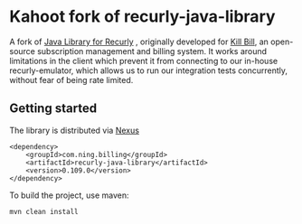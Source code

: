 Kahoot fork of recurly-java-library
===================================

A fork of [Java Library for Recurly](https://github.com/killbilling/recurly-java-library)
, originally developed for [Kill Bill](http://killbill.io), 
an open-source subscription management and billing system. It works around limitations 
in the client which prevent it from connecting to our in-house recurly-emulator, which 
allows us to run our integration tests concurrently, without fear of being rate limited. 

Getting started
---------------

The library is distributed via [Nexus](https://nexus.jx.jenkinsx.kahoost.com/#admin/repository/repositories:maven-releases)

```
<dependency>
    <groupId>com.ning.billing</groupId>
    <artifactId>recurly-java-library</artifactId>
    <version>0.109.0</version>
</dependency>
```

To build the project, use maven:

    mvn clean install

